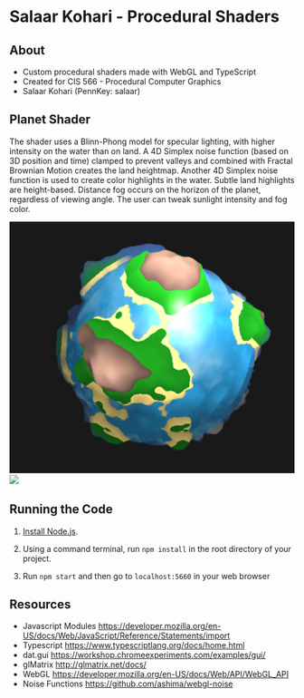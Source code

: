 # Salaar Kohari - Procedural Shaders

## About
- Custom procedural shaders made with WebGL and TypeScript
- Created for CIS 566 - Procedural Computer Graphics
- Salaar Kohari (PennKey: salaar)

## Planet Shader
The shader uses a Blinn-Phong model for specular lighting, with higher intensity on the water than on land. A 4D Simplex noise function (based on 3D position and time) clamped to prevent valleys and combined with Fractal Brownian Motion creates the land heightmap. Another 4D Simplex noise function is used to create color highlights in the water. Subtle land highlights are height-based. Distance fog occurs on the horizon of the planet, regardless of viewing angle. The user can tweak sunlight intensity and fog color.

![](planet.png)
![](planet2.png)

## Running the Code

1. [Install Node.js](https://nodejs.org/en/download/).

2. Using a command terminal, run `npm install` in the root directory of your project.

3. Run `npm start` and then go to `localhost:5660` in your web browser


## Resources
- Javascript Modules https://developer.mozilla.org/en-US/docs/Web/JavaScript/Reference/Statements/import
- Typescript https://www.typescriptlang.org/docs/home.html
- dat.gui https://workshop.chromeexperiments.com/examples/gui/
- glMatrix http://glmatrix.net/docs/
- WebGL https://developer.mozilla.org/en-US/docs/Web/API/WebGL_API
- Noise Functions https://github.com/ashima/webgl-noise